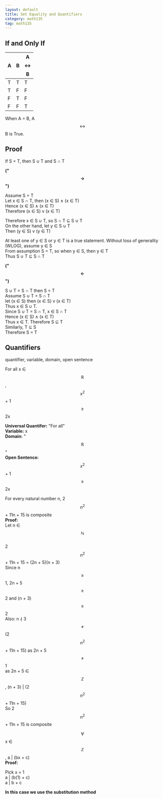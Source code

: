 ```yaml
---
layout: default
title: Set Equality and Quantifiers
category: math135
tag: math135
---
```

## If and Only If  

| A | B | A $$\leftrightarrow$$ B |
|---|---|-------------------------|
| T | T | T                       |
| T | F | F                       |
| F | T | F                       |
| F | F | T                       |

When A = B, A $$\leftrightarrow$$ B is True.

## Proof  

If S = T, then S ∪ T and S ∩ T  

**("$$\rightarrow$$")**

Assume S = T  
Let x ∈ S ∩ T, then (x ∈ S) ∧ (x ∈ T)    
Hence (x ∈ S) ∧ (x ∈ T)  
Therefore (x ∈ S) v (x ∈ T)  


Therefore x ∈ S ∪ T, so S ∩ T ⊆ S ∪ T  
On the other hand, let y ∈ S ∪ T  
Then (y ∈ S) v (y ∈ T)  

At least one of y ∈ S or y ∈ T is a true statement.
Without loss of generality (WLOG), assume y ∈ S  
From assumption S = T, so when y ∈ S, then y ∈ T   
Thus  S ∪ T ⊆ S ∩ T  

**("$$\leftarrow$$")**  

S ∪ T = S ∩ T then S = T  
Assume S ∪ T = S ∩ T  
let (x ∈ S) then (x ∈ S) v (x ∈ T)  
Thus x ∈ S ∪ T.  
Since S ∪ T = S ∩ T, x ∈ S ∩ T  
Hence (x ∈ S) ∧ (x ∈ T)  
Thus x ∈ T. Therefore S ⊆ T  
Similarly, T ⊆ S  
Therefore S = T

## Quantifiers

quantifier, variable, domain, open sentence

For all x ∈ $$\mathbb{R}$$, $$x^2$$ + 1 $$\ge$$ 2x

**Universal Quantifer:** "For all"  
**Variable:** x  
**Domain:** "$$\mathbb{R}$$"    
**Open Sentence:** $$x^2$$ + 1 $$\ge$$ 2x  

For every natural number n, 2$$n^2$$ + 11n + 15 is composite  
**Proof:**  
Let n ∈ $$\mathbb{N}$$  
2$$n^2$$ + 11n + 15 = (2n + 5)(n + 3)    
Since n $$\ge$$ 1, 2n + 5 $$\ge$$ 2 and (n + 3) $$\ge$$ 2    
Also: n ∤ 3 $$\ne$$ (2$$n^2$$ + 11n + 15) as 2n + 5 $$\ne$$ 1    
as 2n + 5 ∈ $$\mathbb{Z}$$, (n + 3) | (2$$n^2$$ + 11n + 15)    
So 2$$n^2$$ + 11n + 15 is composite    

$$\forall$$ x ∈ $$\mathbb{Z}$$, a | (bx + c)  
**Proof:**  

Pick x = 1  
a \| (b(1) + c)  
a \| b + c  

**In this case we use the substitution method**  
